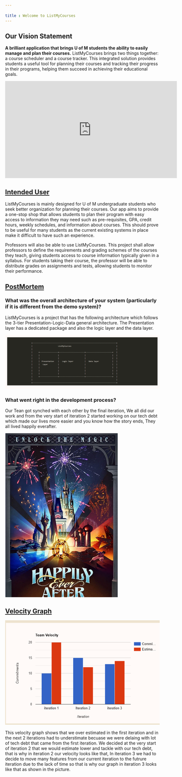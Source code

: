 ```yaml
---

title : Welcome to ListMyCourses
---
```


## Our Vision Statement

**A brilliant application that brings U of M students the ability to easily
manage and plan their courses.** ListMyCourses brings two things together: a
course scheduler and a course tracker. This integrated solution provides
students a useful tool for planning their courses and tracking their progress in
their programs, helping them succeed in achieving their educational goals.
<iframe width="560" height="315" src="https://www.youtube.com/embed/hM5q-QEoY5c" title="YouTube video player" frameborder="0" allow="accelerometer; autoplay; clipboard-write; encrypted-media; gyroscope; picture-in-picture" allowfullscreen></iframe>

## <ins> Intended User </ins>

ListMyCourses is mainly designed for U of M undergraduate students who seek
better organization for planning their courses. Our app aims to provide a
one-stop shop that allows students to plan their program with easy access to
information they may need such as pre-requisites, GPA, credit hours, weekly
schedules, and information about courses. This should prove to be useful for
many students as the current existing systems in place make it difficult to have
such an experience.

Professors will also be able to use ListMyCourses. This project shall allow
professors to define the requirements and grading schemes of the courses they
teach, giving students access to course information typically given in a
syllabus. For students taking their course, the professor will be able to
distribute grades on assignments and tests, allowing students to monitor their
performance.



## <ins> PostMortem </ins>

### What was the overall architecture of your system (particularly if it is different from the demo system)?

ListMyCourses is a project that has the following architecture which follows the 3-tier Presentation-Logic-Data
general architecture. The Presentation layer has a dedicated package and also the logic layer and the data layer.

![Arch](assets/img/jero.PNG)

### What went right in the development process?

Our Tean got synched with each other by the final iteration, We all did our work and from the very start of iteration 2 started working on our tech debt which made our lives more easier and you know how the story ends, They all lived happily everafter.

![Happy](assets/img/o.PNG)




## <ins> Velocity Graph </ins>

![Graph](assets/img/lol.PNG)

This velocity graph shows that we over estimated in the first iteration and in the next 2 iterations had to understimate becuase we were delaing with lot of tech debt that came from the first iteration. We decided at the very start of iteration 2 that we would estimate lower and tackle with our tech debt, that is why in iteration 2 our velocity looks like that, In iteration 3 we had to decide to move many features from our current iteration to the futrure iteration due to the lack of time so that is why our graph in iteration 3 looks like that as shown in the picture.












